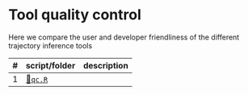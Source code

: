 
# Tool quality control

Here we compare the user and developer friendliness of the different trajectory inference tools

| \#  | script/folder      | description |
|:----|:-------------------|:------------|
| 1   | [📄`qc.R`](01-qc.R) |             |
